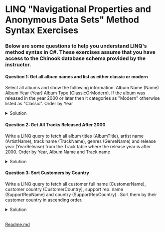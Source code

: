 # LINQ "Navigational Properties and Anonymous Data Sets" Method Syntax Exercises

### Below are some questions to help you understand LINQ's method syntax in C#. These exercises assume that you have access to the Chinook database schema provided by the instructor.

#### Question 1: Get all album names and list as either classic or modern
Select all albums and show the following information: 
Album Name (Name)
Album Year (Year)
Album Type (ClassicOrModern). If the album was released in the year 2000 or later then it categories as "Modern" otherwise listed as "Classic".  Order by Year

<details>
<summary>Solution</summary>

 ```cs
var customers = Customers
		.OrderBy(x => x.LastName)
		.Select(x => new
		{
			FullName = $"{x.FirstName} {x.LastName}",
			Company = x.Company
		}
			)
		.ToList();
customers.Dump()
 ```
</details>

#### Question 2: Get All Tracks Released After 2000
Write a LINQ query to fetch all album titles (AlbumTitle), artist name (ArtistName), track name (TrackName), genres (GenreName) and release year (YearRelease) from the Track table where the release year is after 2000.  Order by Year, Album Name and Track name

<details>
<summary>Solution</summary>

 ```cs
var tracks = Tracks.Where(x => x.Album.ReleaseYear > 2000)
						.OrderBy(x => x.Album.ReleaseYear)
						.ThenBy(x => x.Album.Title)
						.ThenBy(x => x.Name)
						.Select(x => new
						{
							AlbumTitle = x.Album.Title,
							ArtistName = x.Album.Artist.Name,
							TrackName = x.Name,
							GenreName = x.Genre.Name,
							YearRelease = x.Album.ReleaseYear
						}
						)
						.ToList();
tracks.Dump();
 ```
</details>

#### Question 3: Sort Customers by Country
Write a LINQ query to fetch all customer full name (CustomerName), customer country (CustomerCountry),  support rep. name (SupportRepName) and country (SupportRepCountry) .  Sort them by their customer country in ascending order.


<details>
<summary>Solution</summary>

 ```cs
var sortedCustomers = Customers.OrderBy(x => x.Country)
								.Select(x => new
								{
									CustomerName = $"{x.FirstName} {x.LastName}",
									CustomerCountry = x.Country,
									SupportRepName = $"{x.SupportRep.FirstName} {x.SupportRep.LastName}",
									SupportRepCountry = x.SupportRep.Country
								})
								.ToList();
sortedCustomers.Dump();
 ```
</details>

</br>

[Readme.md](./Readme.md)
